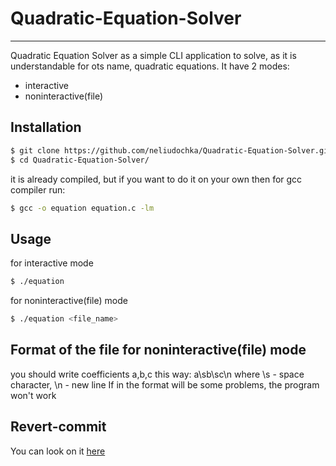 #  Quadratic-Equation-Solver
---
Quadratic Equation Solver as a simple CLI application to solve, as it is understandable for ots name, 
quadratic equations. It have 2 modes:
- interactive
- noninteractive(file)


## Installation
```bash
$ git clone https://github.com/neliudochka/Quadratic-Equation-Solver.git
$ cd Quadratic-Equation-Solver/
```
it is already compiled, but if you want to do it on your own then for gcc compiler run:
```bash
$ gcc -o equation equation.c -lm
```


## Usage
for interactive mode
```bash
$ ./equation
```


for noninteractive(file) mode
```bash
$ ./equation <file_name>
```


## Format of the file for noninteractive(file) mode
you should write coefficients a,b,c this way:
a\sb\sc\n
where \s - space character, \n - new line
If in the format will be some problems, the program won't work


## Revert-commit
You can look on it [here](https://github.com/neliudochka/Quadratic-Equation-Solver/commit/1e1e09a537a14581d6233ac6f18c34727cd591cf)